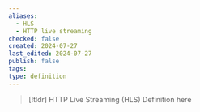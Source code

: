 ```yaml
---
aliases:
  - HLS
  - HTTP live streaming
checked: false
created: 2024-07-27
last_edited: 2024-07-27
publish: false
tags: 
type: definition
---
```

>[!tldr] HTTP Live Streaming (HLS)
>Definition here

